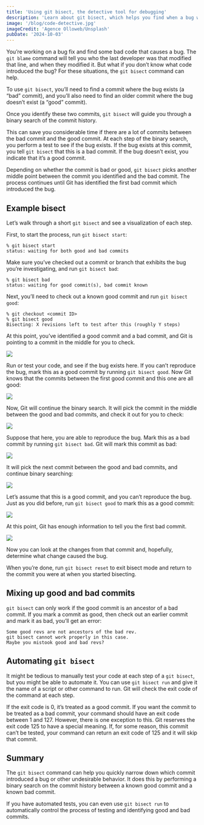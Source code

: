 ```yaml
---
title: 'Using git bisect, the detective tool for debugging'
description: 'Learn about git bisect, which helps you find when a bug was introduced by performing a binary search on the commit history.'
image: '/blog/code-detective.jpg'
imageCredit: 'Agence Olloweb/Unsplash'
pubDate: '2024-10-03'
---
```


You’re working on a bug fix and find some bad code that causes a bug. The `git blame` command will tell you who the last developer was that modified that line, and when they modified it. But what if you don’t know what code introduced the bug? For these situations, the `git bisect` command can help.

To use `git bisect`, you’ll need to find a commit where the bug exists (a “bad” commit), and you’ll also need to find an older commit where the bug doesn’t exist (a “good” commit).

Once you identify these two commits, `git bisect` will guide you through a binary search of the commit history.

This can save you considerable time if there are a lot of commits between the bad commit and the good commit. At each step of the binary search, you perform a test to see if the bug exists. If the bug exists at this commit, you tell `git bisect` that this is a bad commit. If the bug doesn’t exist, you indicate that it’s a good commit.

Depending on whether the commit is bad or good, `git bisect` picks another middle point between the commit you identified and the bad commit. The process continues until Git has identified the first bad commit which introduced the bug.

## Example bisect

Let’s walk through a short `git bisect` and see a visualization of each step.

First, to start the process, run `git bisect start`:

```plaintext
% git bisect start
status: waiting for both good and bad commits
```

Make sure you’ve checked out a commit or branch that exhibits the bug you’re investigating, and run `git bisect bad`:

```plaintext
% git bisect bad
status: waiting for good commit(s), bad commit known
```

Next, you’ll need to check out a known good commit and run `git bisect good`:

```plaintext
% git checkout <commit ID>
% git bisect good
Bisecting: X revisions left to test after this (roughly Y steps)
```

At this point, you’ve identified a good commit and a bad commit, and Git is pointing to a commit in the middle for you to check.

![](https://cdn.hashnode.com/res/hashnode/image/upload/v1728010888085/69448c77-2e0e-45b8-a0cd-0c9782e95cdb.png)

Run or test your code, and see if the bug exists here. If you can’t reproduce the bug, mark this as a good commit by running `git bisect good`. Now Git knows that the commits between the first good commit and this one are all good:

![](https://cdn.hashnode.com/res/hashnode/image/upload/v1728011002661/ed89ef9e-7d83-41ce-a02a-c8ee68c68e4c.png)

Now, Git will continue the binary search. It will pick the commit in the middle between the good and bad commits, and check it out for you to check:

![](https://cdn.hashnode.com/res/hashnode/image/upload/v1728011038317/4ba98958-8313-472a-9119-ce23e9225e7c.png)

Suppose that here, you are able to reproduce the bug. Mark this as a bad commit by running `git bisect bad`. Git will mark this commit as bad:

![](https://cdn.hashnode.com/res/hashnode/image/upload/v1728011085025/f147da6a-ef9c-43ec-b2fd-2a491c491f8d.png)

It will pick the next commit between the good and bad commits, and continue binary searching:

![](https://cdn.hashnode.com/res/hashnode/image/upload/v1728011116141/8efb4af7-6e01-4be4-9529-f4f3f07f7ab2.png)

Let’s assume that this is a good commit, and you can’t reproduce the bug. Just as you did before, run `git bisect good` to mark this as a good commit:

![](https://cdn.hashnode.com/res/hashnode/image/upload/v1728011147285/31a84a0f-b806-4ff2-a6e6-59468b518c3d.png)

At this point, Git has enough information to tell you the first bad commit.

![](https://cdn.hashnode.com/res/hashnode/image/upload/v1728011163573/d17d4967-e82b-4ee5-8425-7d8cf6e9727e.png)

Now you can look at the changes from that commit and, hopefully, determine what change caused the bug.

When you’re done, run `git bisect reset` to exit bisect mode and return to the commit you were at when you started bisecting.

## Mixing up good and bad commits

`git bisect` can only work if the good commit is an ancestor of a bad commit. If you mark a commit as good, then check out an earlier commit and mark it as bad, you’ll get an error:

```plaintext
Some good revs are not ancestors of the bad rev.
git bisect cannot work properly in this case.
Maybe you mistook good and bad revs?
```

## Automating `git bisect`

It might be tedious to manually test your code at each step of a `git bisect`, but you might be able to automate it. You can use `git bisect run` and give it the name of a script or other command to run. Git will check the exit code of the command at each step.

If the exit code is 0, it’s treated as a good commit. If you want the commit to be treated as a bad commit, your command should have an exit code between 1 and 127. However, there is one exception to this. Git reserves the exit code 125 to have a special meaning. If, for some reason, this commit can’t be tested, your command can return an exit code of 125 and it will skip that commit.

## Summary

The `git bisect` command can help you quickly narrow down which commit introduced a bug or other undesirable behavior. It does this by performing a binary search on the commit history between a known good commit and a known bad commit.

If you have automated tests, you can even use `git bisect run` to automatically control the process of testing and identifying good and bad commits.